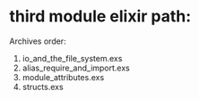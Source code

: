 # third module elixir path:

Archives order: 
1. io_and_the_file_system.exs
2. alias_require_and_import.exs
3. module_attributes.exs
4. structs.exs